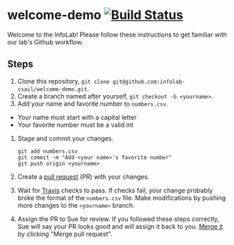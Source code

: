 # welcome-demo [![Build Status](https://travis-ci.org/infolab-csail/welcome-demo.svg)](https://travis-ci.org/infolab-csail/welcome-demo)
Welcome to the InfoLab! Please follow these instructions to get familiar with our lab's Github workflow.

## Steps

1. Clone this repository, `git clone git@github.com:infolab-csail/welcome-demo.git`.
1. Create a branch named after yourself, `git checkout -b <yourname>`.
1. Add your name and favorite number to `numbers.csv`.
  * Your name must start with a capital letter
  * Your favorite number must be a valid int
1. Stage and commit your changes.

   ```
   git add numbers.csv
   git commit -m "Add <your name>'s favorite number"
   git push origin <yourname>
   ```

1. Create a [pull request](https://help.github.com/articles/using-pull-requests/) (PR) with your changes.
1. Wait for [Travis](https://travis-ci.org/infolab-csail/welcome-demo) checks to pass. If checks fail, your change probably broke the format of the `numbers.csv` file. Make modifications by pushing more changes to the `<yourname>` branch.
1. Assign the PR to Sue for review. If you followed these steps correctly, Sue will say your PR looks good and will assign it back to you. [Merge it](https://help.github.com/articles/merging-a-pull-request/) by clicking "Merge pull request".
